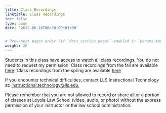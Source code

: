 ```yaml
---
title: Class Recordings
linktitle: Class Recordings
toc: false
type: book
date: '2022-08-16T00:00:00+01:00'


# Prev/next pager order (if `docs_section_pager` enabled in `params.toml`)
weight: 20
---
```


Students in this class have access to watch all class recordings. You do not need to request my permission. Class recordings from the fall are available [here](https://echo360.org/section/6d3831fa-630e-4474-8a52-fcb487d19a7e/home). Class recordings from the spring are available [here](https://echo360.org/section/cb5987c9-3ed9-48cf-b77e-5c02567d3427/home)

If you encounter technical difficulties, contact LLS Instructional Technology at: [instructional.technology@lls.edu.](mailto:instructional.technology@lls.edu.?subject=IT%20Help%20Re%3A%20Torts%20w%2F%20Prof.%20Doyle)

Please remember that you are not allowed to record or share all or a portion of classes at Loyola Law School (video, audio, or photo) without the express permission of your instructor or the law school administration.